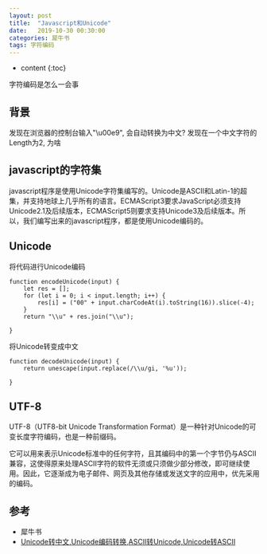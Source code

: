 ```yaml
---
layout: post
title:  "Javascript和Unicode"
date:   2019-10-30 00:30:00
categories: 犀牛书 
tags: 字符编码
---
```


* content
{:toc}

字符编码是怎么一会事


## 背景

发现在浏览器的控制台输入"\u00e9", 会自动转换为中文?
发现在一个中文字符的Length为2, 为啥

## javascript的字符集

javascript程序是使用Unicode字符集编写的。Unicode是ASCII和Latin-1的超集，并支持地球上几乎所有的语言。ECMAScript3要求JavaScript必须支持Unicode2.1及后续版本，ECMAScript5则要求支持Unicode3及后续版本。所以，我们编写出来的javascript程序，都是使用Unicode编码的。

## Unicode

将代码进行Unicode编码

```
function encodeUnicode(input) {
    let res = [];
    for (let i = 0; i < input.length; i++) {
        res[i] = ("00" + input.charCodeAt(i).toString(16)).slice(-4);
    }
    return "\\u" + res.join("\\u");

}
```

将Unicode转变成中文

```
function decodeUnicode(input) {
    return unescape(input.replace(/\\u/gi, '%u'));

}
```

## UTF-8

UTF-8（UTF8-bit Unicode Transformation Format）是一种针对Unicode的可变长度字符编码，也是一种前缀码。

它可以用来表示Unicode标准中的任何字符，且其编码中的第一个字节仍与ASCII兼容，这使得原来处理ASCII字符的软件无须或只须做少部分修改，即可继续使用。因此，它逐渐成为电子邮件、网页及其他存储或发送文字的应用中，优先采用的编码。

## 参考

- 犀牛书
- [Unicode转中文,Unicode编码转换,ASCII转Unicode,Unicode转ASCII](https://yq.aliyun.com/articles/715311)
